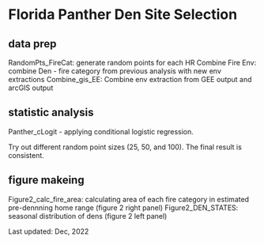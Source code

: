 # Florida Panther Den Site Selection
## data prep
RandomPts_FireCat: generate random points for each HR
Combine Fire Env: combine Den - fire category from previous analysis with new env extractions
Combine_gis_EE: Combine env extraction from GEE output and arcGIS output

## statistic analysis
Panther_cLogit - applying conditional logistic regression. 

Try out different random point sizes (25, 50, and 100). The final result is consistent.

## figure makeing 
Figure2_calc_fire_area: calculating area of each fire category in estimated pre-dennning home range (figure 2 right panel)
Figure2_DEN_STATES: seasonal distribution of dens (figure 2 left panel)


Last updated: Dec, 2022
